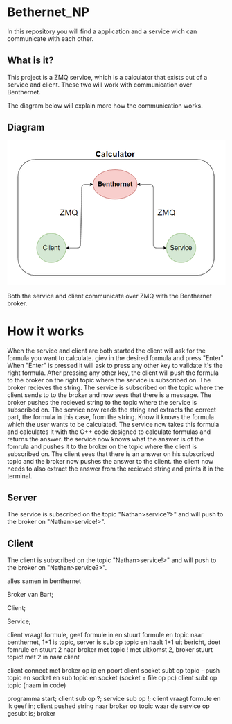 # Bethernet_NP
In this repository you will find a application and a service wich can communicate with each other.

## What is it?
This project is a ZMQ service, which is a calculator that exists out of a service and client. These two will work with communication over Benthernet.

The diagram below will explain more how the communication works.

## Diagram
![Diagram](./Pictures/ZMQ.png)

Both the service and client communicate over ZMQ with the Benthernet broker.

# How it works
When the service and client are both started the client will ask for the formula you want to calculate. giev in the desired formula and press "Enter". When "Enter" is pressed it will ask to press any other key to validate it's the right formula. After pressing any other key, the client will push the formula to the broker on the right topic where the service is subscribed on. The broker recieves the string. The service is subscribed on the topic where the client sends to to the broker and now sees that there is a message. The broker pushes the recieved string to the topic where the service is subscribed on. The service now reads the string and extracts the correct part, the formula in this case, from the string. Know it knows the formula which the user wants to be calculated. The service now takes this formula and calculates it with the C++ code designed to calculate formulas and returns the answer. the service now knows what the answer is of the fomrula and pushes it to the broker on the topic where the client is subscribed on. The client sees that there is an answer on his subscribed topic and the broker now pushes the answer to the client. the client now needs to also extract the answer from the recieved string and prints it in the terminal.

## Server
The service is subscribed on the topic "Nathan>service?>" and will push to the broker on "Nathan>service!>".

## Client
The client is subscribed on the topic "Nathan>service!>" and will push to the broker on "Nathan>service?>".



alles samen in benthernet

Broker van Bart;

Client;

Service;

client vraagt formule, geef formule in en stuurt formule en topic naar benthernet, 1+1 is topic, server is sub op topic en haalt 1+1 uit bericht, doet fomrule en stuurt 2 naar broker met topic ! met uitkomst 2, broker stuurt topic! met 2 in naar client

client connect met broker op ip en poort
client socket subt op topic - push topic en socket en sub topic en socket (socket = file op pc)
client subt op topic (naam in code) 

programma start; client sub op ?; service sub op !; client vraagt formule en ik geef in; client pushed string naar broker op topic waar de service op gesubt is; broker   